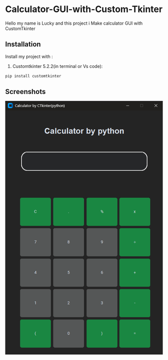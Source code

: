 
# Calculator-GUI-with-Custom-Tkinter

Hello my name is Lucky and this project i Make calculator GUI with CustomTkinter




## Installation

Install my project with :

 1. Customtkinter 5.2.2(in terminal or Vs code):

```bash
pip install customtkinter  
```
    
## Screenshots

![App Screenshot](https://github.com/FahriLucky/Calculator-GUI-with-Custom-Tkinter/blob/main/Ctkinter%20calculator%20.png?raw=true)

